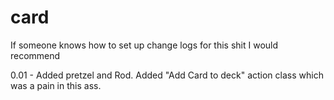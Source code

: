 # card

If someone knows how to set up change logs for this shit I would recommend

0.01 - Added pretzel and Rod. Added "Add Card to deck" action class which was a pain in this ass.
